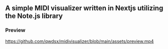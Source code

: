 

## A simple MIDI visualizer written in Nextjs utilizing the Note.js library

### Preview
https://github.com/qwdsx/midivisualizer/blob/main/assets/preview.mp4
